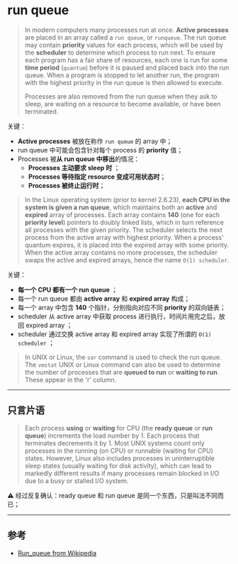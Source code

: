 # run queue

> In modern computers many processes run at once. **Active processes** are placed in an array called a `run queue`, or `runqueue`. The run queue may contain **priority** values for each process, which will be used by the **scheduler** to determine which process to run next. To ensure each program has a fair share of resources, each one is run for some **time period** (`quantum`) before it is paused and placed back into the run queue. When a program is stopped to let another run, the program with the highest priority in the run queue is then allowed to execute.
>
> Processes are also removed from the run queue when they ask to sleep, are waiting on a resource to become available, or have been terminated.

关键：

- **Active processes** 被放在称作 `run queue` 的 array 中；
- run queue 中可能会包含针对每个 process 的 **priority** 值；
- Processes 被**从 run queue 中移出**的情况：
    - **Processes 主动要求 sleep 时** ；
    - **Processes 等待指定 resource 变成可用状态时**；
    - **Processes 被终止运行时**；

> In the Linux operating system (prior to kernel 2.6.23), **each CPU in the system is given a run queue**, which maintains both an **active** and **expired** array of processes. Each array contains **140** (one for each **priority level**) pointers to doubly linked lists, which in turn reference all processes with the given priority. The scheduler selects the next process from the active array with highest priority. When a process' quantum expires, it is placed into the expired array with some priority. When the active array contains no more processes, the scheduler swaps the active and expired arrays, hence the name `O(1) scheduler`.

关键：

- **每一个 CPU 都有一个 run queue** ；
- 每一个 run queue 都由 **active array** 和 **expired array** 构成；
- 每一个 array 中包含 **140** 个指针，分别指向对应不同 **priority** 的双向链表；
- scheduler 从 active array 中获取 process 进行执行，时间片用完之后，放回 expired array ；
- scheduler 通过交换 active array 和 expired array 实现了所谓的 `O(1) scheduler` ；


> In UNIX or Linux, the `sar` command is used to check the run queue. The `vmstat` UNIX or Linux command can also be used to determine the number of processes that are **queued to run** or **waiting to run**. These appear in the 'r' column.


----------

## 只言片语

> Each process __using__ or __waiting__ for CPU (the __ready queue__ or __run queue__) increments the load number by 1. Each process that terminates decrements it by 1. Most UNIX systems count only processes in the running (on CPU) or runnable (waiting for CPU) states. However, Linux also includes processes in uninterruptible sleep states (usually waiting for disk activity), which can lead to markedly different results if many processes remain blocked in I/O due to a busy or stalled I/O system.

⚠️ 经过反复确认：ready queue 和 run queue 是同一个东西，只是叫法不同而已；

----------



## 参考

- [Run_queue from Wikipedia](https://en.wikipedia.org/wiki/Run_queue)



